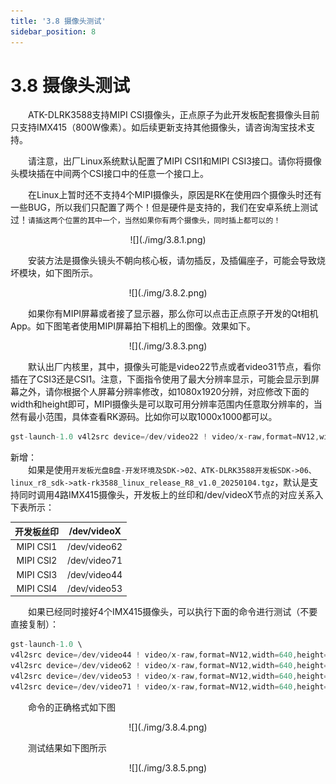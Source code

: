```yaml
---
title: '3.8 摄像头测试'
sidebar_position: 8
---
```


# 3.8 摄像头测试

&emsp;&emsp;ATK-DLRK3588支持MIPI CSI摄像头，正点原子为此开发板配套摄像头目前只支持IMX415（800W像素）。如后续更新支持其他摄像头，请咨询淘宝技术支持。

&emsp;&emsp;请注意，出厂Linux系统默认配置了MIPI CSI1和MIPI CSI3接口。请你将摄像头模块插在中间两个CSI接口中的任意一个接口上。

&emsp;&emsp;在Linux上暂时还不支持4个MIPI摄像头，原因是RK在使用四个摄像头时还有一些BUG，所以我们只配置了两个！但是硬件是支持的，我们在安卓系统上测试过！`请插这两个位置的其中一个，当然如果你有两个摄像头，同时插上都可以的！`


<center>
![](./img/3.8.1.png)
</center>

&emsp;&emsp;安装方法是摄像头镜头不朝向核心板，请勿插反，及插偏座子，可能会导致烧坏模块，如下图所示。

<center>
![](./img/3.8.2.png)
</center>

&emsp;&emsp;如果你有MIPI屏幕或者接了显示器，那么你可以点击正点原子开发的Qt相机App。如下图笔者使用MIPI屏幕拍下相机上的图像。效果如下。


<center>
![](./img/3.8.3.png)
</center>

&emsp;&emsp;默认出厂内核里，其中，摄像头可能是video22节点或者video31节点，看你插在了CSI3还是CSI1。注意，下面指令使用了最大分辨率显示，可能会显示到屏幕之外，请你根据个人屏幕分辨率修改，如1080x1920分辨，对应修改下面的width和height即可，MIPI摄像头是可以取可用分辨率范围内任意取分辨率的，当然有最小范围，具体查看RK源码。比如你可以取1000x1000都可以。

```c#
gst-launch-1.0 v4l2src device=/dev/video22 ! video/x-raw,format=NV12,width=3840,height=2160,framerate=30/1 ! autovideosink
```

新增：<br />
&emsp;&emsp;如果是使用`开发板光盘B盘-开发环境及SDK->02、ATK-DLRK3588开发板SDK->06、linux_r8_sdk->atk-rk3588_linux_release_R8_v1.0_20250104.tgz`，默认是支持同时调用4路IMX415摄像头，开发板上的丝印和/dev/videoX节点的对应关系入下表所示：

| 开发板丝印 | /dev/videoX  |
| :--------: | :----------: |
| MIPI CSI1  | /dev/video62 |
| MIPI CSI2  | /dev/video71 |
| MIPI CSI3  | /dev/video44 |
| MIPI CSI4  | /dev/video53 |


&emsp;&emsp;如果已经同时接好4个IMX415摄像头，可以执行下面的命令进行测试（不要直接复制）：

```c#
gst-launch-1.0 \
v4l2src device=/dev/video44 ! video/x-raw,format=NV12,width=640,height=480,framerate=30/1 ! videoconvert ! autovideosink sync=false \
v4l2src device=/dev/video62 ! video/x-raw,format=NV12,width=640,height=480,framerate=30/1 ! videoconvert ! autovideosink sync=false \
v4l2src device=/dev/video53 ! video/x-raw,format=NV12,width=640,height=480,framerate=30/1 ! videoconvert ! autovideosink sync=false \
v4l2src device=/dev/video71 ! video/x-raw,format=NV12,width=640,height=480,framerate=30/1 ! videoconvert ! autovideosink sync=false
```

&emsp;&emsp;命令的正确格式如下图

<center>
![](./img/3.8.4.png)
</center>


&emsp;&emsp;测试结果如下图所示

<center>
![](./img/3.8.5.png)
</center>








